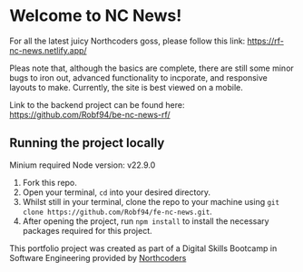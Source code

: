# Welcome to NC News!

For all the latest juicy Northcoders goss, please follow this link: https://rf-nc-news.netlify.app/

Pleas note that, although the basics are complete, there are still some minor bugs to iron out, advanced functionality to incporate, and responsive layouts to make. Currently, the site is best viewed on a mobile.

Link to the backend project can be found here: https://github.com/Robf94/be-nc-news-rf/

## Running the project locally

Minium required Node version: v22.9.0

1. Fork this repo.
2. Open your terminal, `cd` into your desired directory.
3. Whilst still in your terminal, clone the repo to your machine using `git clone https://github.com/Robf94/fe-nc-news.git`.
4. After opening the project, run `npm install` to install the necessary packages required for this project.

This portfolio project was created as part of a Digital Skills Bootcamp in Software Engineering provided by [Northcoders](https://northcoders.com/)
